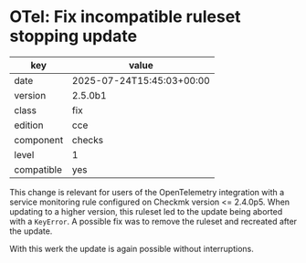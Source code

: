 [//]: # (werk v2)
# OTel: Fix incompatible ruleset stopping update

key        | value
---------- | ---
date       | 2025-07-24T15:45:03+00:00
version    | 2.5.0b1
class      | fix
edition    | cce
component  | checks
level      | 1
compatible | yes

This change is relevant for users of the OpenTelemetry integration with a service monitoring rule configured on Checkmk version <= 2.4.0p5.
When updating to a higher version, this ruleset led to the update being aborted with a `KeyError`.
A possible fix was to remove the ruleset and recreated after the update.

With this werk the update is again possible without interruptions.

